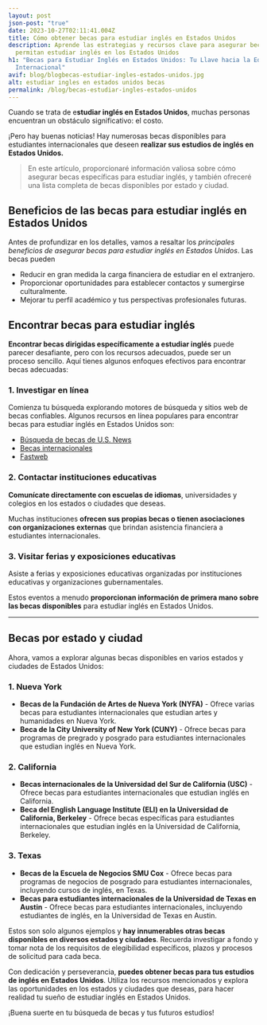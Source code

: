 ```yaml
---
layout: post
json-post: "true"
date: 2023-10-27T02:11:41.004Z
title: Cómo obtener becas para estudiar inglés en Estados Unidos
description: Aprende las estrategias y recursos clave para asegurar becas que te
  permitan estudiar inglés en los Estados Unidos
h1: "Becas para Estudiar Inglés en Estados Unidos: Tu Llave hacia la Educación
  Internacional"
avif: blog/blogbecas-estudiar-ingles-estados-unidos.jpg
alt: estudiar ingles en estados unidos becas
permalink: /blog/becas-estudiar-ingles-estados-unidos
---
```

Cuando se trata de e**studiar inglés en Estados Unidos**, muchas personas encuentran un obstáculo significativo: el costo.

 ¡Pero hay buenas noticias! Hay numerosas becas disponibles para estudiantes internacionales que deseen **realizar sus estudios de inglés en Estados Unidos.** 

> En este artículo, proporcionaré información valiosa sobre cómo asegurar becas específicas para estudiar inglés, y también ofreceré una lista completa de becas disponibles por estado y ciudad.

## Beneficios de las becas para estudiar inglés en Estados Unidos

Antes de profundizar en los detalles, vamos a resaltar los *principales beneficios de asegurar becas para estudiar inglés en Estados Unidos*. Las becas pueden

* Reducir en gran medida la carga financiera de estudiar en el extranjero.
* Proporcionar oportunidades para establecer contactos y sumergirse culturalmente.
* Mejorar tu perfil académico y tus perspectivas profesionales futuras.

## Encontrar becas para estudiar inglés

**Encontrar becas dirigidas específicamente a estudiar inglés** puede parecer desafiante, pero con los recursos adecuados, puede ser un proceso sencillo. Aquí tienes algunos enfoques efectivos para encontrar becas adecuadas:

### 1. Investigar en línea

Comienza tu búsqueda explorando motores de búsqueda y sitios web de becas confiables. Algunos recursos en línea populares para encontrar becas para estudiar inglés en Estados Unidos son:

* [Búsqueda de becas de U.S. News](https://app.escribelo.ai/www.usnews.com/education/scholarship-search)
* [Becas internacionales](https://app.escribelo.ai/www.internationalscholarships.com)
* [Fastweb](https://app.escribelo.ai/www.fastweb.com)

### 2. Contactar instituciones educativas

**Comunícate directamente con escuelas de idiomas**, universidades y colegios en los estados o ciudades que deseas. 

Muchas instituciones **ofrecen sus propias becas o tienen asociaciones con organizaciones externas** que brindan asistencia financiera a estudiantes internacionales.

### 3. Visitar ferias y exposiciones educativas

Asiste a ferias y exposiciones educativas organizadas por instituciones educativas y organizaciones gubernamentales. 

Estos eventos a menudo **proporcionan información de primera mano sobre las becas disponibles** para estudiar inglés en Estados Unidos.

- - -

## Becas por estado y ciudad

Ahora, vamos a explorar algunas becas disponibles en varios estados y ciudades de Estados Unidos:

### 1. Nueva York

* **Becas de la Fundación de Artes de Nueva York (NYFA)** - Ofrece varias becas para estudiantes internacionales que estudian artes y humanidades en Nueva York.
* **Beca de la City University of New York (CUNY)** - Ofrece becas para programas de pregrado y posgrado para estudiantes internacionales que estudian inglés en Nueva York.

### 2. California

* **Becas internacionales de la Universidad del Sur de California (USC)** - Ofrece becas para estudiantes internacionales que estudian inglés en California.
* **Beca del English Language Institute (ELI) en la Universidad de California, Berkeley** - Ofrece becas específicas para estudiantes internacionales que estudian inglés en la Universidad de California, Berkeley.

### 3. Texas

* **Becas de la Escuela de Negocios SMU Cox** - Ofrece becas para programas de negocios de posgrado para estudiantes internacionales, incluyendo cursos de inglés, en Texas.
* **Becas para estudiantes internacionales de la Universidad de Texas en Austin** - Ofrece becas para estudiantes internacionales, incluyendo estudiantes de inglés, en la Universidad de Texas en Austin.

Estos son solo algunos ejemplos y **hay innumerables otras becas disponibles en diversos estados y ciudades**. Recuerda investigar a fondo y tomar nota de los requisitos de elegibilidad específicos, plazos y procesos de solicitud para cada beca.

Con dedicación y perseverancia, **puedes obtener becas para tus estudios de inglés en Estados Unidos**. Utiliza los recursos mencionados y explora las oportunidades en los estados y ciudades que deseas, para hacer realidad tu sueño de estudiar inglés en Estados Unidos.

¡Buena suerte en tu búsqueda de becas y tus futuros estudios!